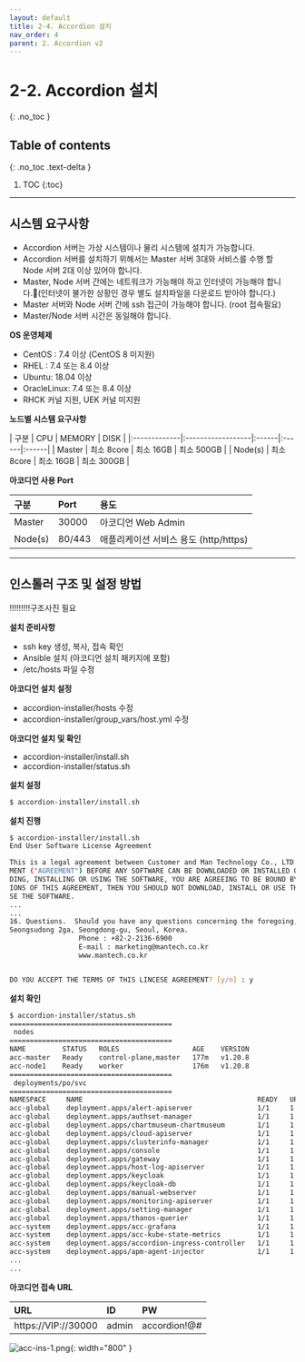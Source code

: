 ```yaml
---
layout: default
title: 2-4. Accordion 설치
nav_order: 4
parent: 2. Accordion v2
---
```


# 2-2. Accordion 설치
{: .no_toc }

## Table of contents
{: .no_toc .text-delta }

1. TOC
{:toc}

---

## 시스템 요구사항
- Accordion 서버는 가상 시스템이나 물리 시스템에 설치가 가능합니다.
- Accordion 서버를 설치하기 위해서는 Master 서버 3대와 서비스를 수행 할 Node 서버 2대 이상 있어야 합니다.
- Master, Node 서버 간에는 네트워크가 가능해야 하고 인터넷이 가능해야 합니다.(인터넷이 불가한 상황인 경우 별도 설치파일을 다운로드 받아야 합니다.)
- Master 서버와 Node 서버 간에 ssh 접근이 가능해야 합니다. (root 접속필요)
- Master/Node 서버 시간은 동일해야 합니다.


**OS 운영체제**
- CentOS : 7.4 이상 (CentOS 8 미지원)
- RHEL : 7.4 또는 8.4 이상
- Ubuntu: 18.04 이상
- OracleLinux: 7.4 또는 8.4 이상
- RHCK 커널 지원, UEK 커널 미지원

**노드별 시스템 요구사항**

| 구분        | CPU | MEMORY | DISK |
|:-------------|:------------------|:------|:------|:------|
| Master       | 최소 8core | 최소 16GB  | 최소 500GB |
| Node(s)      | 최소 8core   | 최소 16GB | 최소 300GB |

**아코디언 사용 Port**

| 구분         | Port     | 용도 |
|:-------------|:---------|:------|
| Master       | 30000    | 아코디언 Web Admin |
| Node(s)      | 80/443   | 애플리케이션 서비스 용도 (http/https) |



---

## 인스톨러 구조 및 설정 방법

!!!!!!!!!구조사진 필요


**설치 준비사항**
- ssh key 생성, 복사, 접속 확인
- Ansible 설치 (아코디언 설치 패키지에 포함)
- /etc/hosts 파일 수정

**아코디언 설치 설정**
- accordion-installer/hosts 수정
- accordion-installer/group_vars/host.yml 수정

**아코디언 설치 및 확인**
- accordion-installer/install.sh
- accordion-installer/status.sh

**설치 설정**
```bash
$ accordion-installer/install.sh
```

**설치 진행**
```bash
$ accordion-installer/install.sh
End User Software License Agreement

This is a legal agreement between Customer and Man Technology Co., LTD. ("Mantech").  YOU MUST READ AND AGREE TO THE TERMS OF THIS END USER SOFTWARE LICENSE AGREE
MENT ("AGREEMENT") BEFORE ANY SOFTWARE CAN BE DOWNLOADED OR INSTALLED OR USED.  BY CLICKING ON THE "ACCEPT" BUTTON OR TYPING THE "Y" OF THIS AGREEMENT, OR DOWNLOA
DING, INSTALLING OR USING THE SOFTWARE, YOU ARE AGREEING TO BE BOUND BY THE TERMS AND CONDITIONS OF THIS AGREEMENT.  IF YOU DO NOT AGREE WITH THE TERMS AND CONDIT
IONS OF THIS AGREEMENT, THEN YOU SHOULD NOT DOWNLOAD, INSTALL OR USE THE SOFTWARE.  BY DOING SO YOU FORGO ANY IMPLIED OR STATED RIGHTS TO DOWNLOAD OR INSTALL OR U
SE THE SOFTWARE.
...
...
16. Questions.  Should you have any questions concerning the foregoing, please contact Mantech at the following address: Man Technology Co., LTD. 12th Fl, 308-4,
Seongsudong 2ga, Seongdong-gu, Seoul, Korea.
                 Phone : +82-2-2136-6900
                 E-mail : marketing@mantech.co.kr
                 www.mantech.co.kr


DO YOU ACCEPT THE TERMS OF THIS LINCESE AGREEMENT? [y/n] : y
```

**설치 확인**
```bash
$ accordion-installer/status.sh
========================================
 nodes
========================================
NAME         STATUS   ROLES                  AGE    VERSION
acc-master   Ready    control-plane,master   177m   v1.20.8
acc-node1    Ready    worker                 176m   v1.20.8
========================================
 deployments/po/svc
========================================
NAMESPACE     NAME                                           READY   UP-TO-DATE   AVAILABLE   AGE
acc-global    deployment.apps/alert-apiserver                1/1     1            1           162m
acc-global    deployment.apps/authset-manager                1/1     1            1           161m
acc-global    deployment.apps/chartmuseum-chartmuseum        1/1     1            1           163m
acc-global    deployment.apps/cloud-apiserver                1/1     1            1           161m
acc-global    deployment.apps/clusterinfo-manager            1/1     1            1           172m
acc-global    deployment.apps/console                        1/1     1            1           162m
acc-global    deployment.apps/gateway                        1/1     1            1           162m
acc-global    deployment.apps/host-log-apiserver             1/1     1            1           162m
acc-global    deployment.apps/keycloak                       1/1     1            1           163m
acc-global    deployment.apps/keycloak-db                    1/1     1            1           163m
acc-global    deployment.apps/manual-webserver               1/1     1            1           161m
acc-global    deployment.apps/monitoring-apiserver           1/1     1            1           162m
acc-global    deployment.apps/setting-manager                1/1     1            1           163m
acc-global    deployment.apps/thanos-querier                 1/1     1            1           163m
acc-system    deployment.apps/acc-grafana                    1/1     1            1           170m
acc-system    deployment.apps/acc-kube-state-metrics         1/1     1            1           170m
acc-system    deployment.apps/accordion-ingress-controller   1/1     1            1           170m
acc-system    deployment.apps/apm-agent-injector             1/1     1            1           166m
...
...

```

**아코디언 접속 URL**

| URL      | ID    | PW    |
|:---------|:------|:------|
| https://VIP://30000      | admin  | accordion!@# |

![acc-ins-1.png](/assets/images/accordion/acc-ins-1.png){: width="800" }


